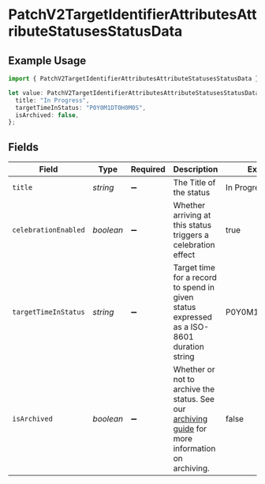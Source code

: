 # PatchV2TargetIdentifierAttributesAttributeStatusesStatusData

## Example Usage

```typescript
import { PatchV2TargetIdentifierAttributesAttributeStatusesStatusData } from "attio-js/models/operations";

let value: PatchV2TargetIdentifierAttributesAttributeStatusesStatusData = {
  title: "In Progress",
  targetTimeInStatus: "P0Y0M1DT0H0M0S",
  isArchived: false,
};
```

## Fields

| Field                                                                                                                           | Type                                                                                                                            | Required                                                                                                                        | Description                                                                                                                     | Example                                                                                                                         |
| ------------------------------------------------------------------------------------------------------------------------------- | ------------------------------------------------------------------------------------------------------------------------------- | ------------------------------------------------------------------------------------------------------------------------------- | ------------------------------------------------------------------------------------------------------------------------------- | ------------------------------------------------------------------------------------------------------------------------------- |
| `title`                                                                                                                         | *string*                                                                                                                        | :heavy_minus_sign:                                                                                                              | The Title of the status                                                                                                         | In Progress                                                                                                                     |
| `celebrationEnabled`                                                                                                            | *boolean*                                                                                                                       | :heavy_minus_sign:                                                                                                              | Whether arriving at this status triggers a celebration effect                                                                   | true                                                                                                                            |
| `targetTimeInStatus`                                                                                                            | *string*                                                                                                                        | :heavy_minus_sign:                                                                                                              | Target time for a record to spend in given status expressed as a ISO-8601 duration string                                       | P0Y0M1DT0H0M0S                                                                                                                  |
| `isArchived`                                                                                                                    | *boolean*                                                                                                                       | :heavy_minus_sign:                                                                                                              | Whether or not to archive the status. See our [archiving guide](/docs/archiving-vs-deleting) for more information on archiving. | false                                                                                                                           |
